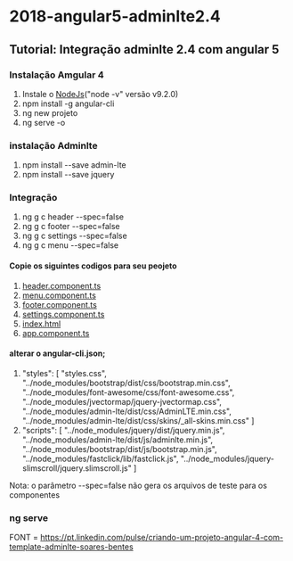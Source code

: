 # 2018-angular5-adminlte2.4

## Tutorial: Integração adminlte 2.4 com angular 5

### Instalação Amgular 4
<ol>
  <li>Instale o <a href="https://nodejs.org">NodeJs</a>("node -v" versão v9.2.0)</li>
  <li>npm install -g angular-cli</li>
  <li>ng new projeto</li>
  <li>ng serve -o</li>
</ol> 

### instalação Adminlte

<ol>
  <li>npm install --save admin-lte</li>
  <li>npm install --save jquery</li>
</ol> 

### Integração

<ol>
  <li>ng g c header --spec=false</li>
  <li>ng g c footer --spec=false</li>
  <li>ng g c settings --spec=false</li>
  <li>ng g c menu --spec=false</li>
</ol>

#### Copie os siguintes codigos para seu peojeto

<ol>
  <li><a href="https://github.com/brayansi/2018-angular5-adminlte2.4/blob/master/crudProduct/src/app/header/header.component.html">header.component.ts</a></li>
  <li><a href="https://github.com/brayansi/2018-angular5-adminlte2.4/blob/master/crudProduct/src/app/menu/menu.component.html">menu.component.ts</a></li>
  <li><a href="https://github.com/brayansi/2018-angular5-adminlte2.4/blob/master/crudProduct/src/app/footer/footer.component.html">footer.component.ts</a>
  <li><a href="https://github.com/brayansi/2018-angular5-adminlte2.4/blob/master/crudProduct/src/app/settings/settings.component.html">settings.component.ts</a></li>
  <li><a href="https://github.com/brayansi/2018-angular5-adminlte2.4/blob/master/crudProduct/src/index.html">index.html</a></li>
  <li><a href="https://github.com/brayansi/2018-angular5-adminlte2.4/blob/master/crudProduct/src/app/app.component.html">app.component.ts</a></li>
</ol>

#### alterar o angular-cli.json;
<ol>
  <li>
    "styles": [
        "styles.css",
        "../node_modules/bootstrap/dist/css/bootstrap.min.css",
        "../node_modules/font-awesome/css/font-awesome.css",
        "../node_modules/jvectormap/jquery-jvectormap.css",
        "../node_modules/admin-lte/dist/css/AdminLTE.min.css",
        "../node_modules/admin-lte/dist/css/skins/_all-skins.min.css"
      ]
  </li>
  <li>
    "scripts": [
        "../node_modules/jquery/dist/jquery.min.js",
        "../node_modules/admin-lte/dist/js/adminlte.min.js",
        "../node_modules/bootstrap/dist/js/bootstrap.min.js",
        "../node_modules/fastclick/lib/fastclick.js",
        "../node_modules/jquery-slimscroll/jquery.slimscroll.js"
     ]
  </li>
</ol>

Nota: o parâmetro --spec=false não gera os arquivos de teste para os componentes

### ng serve

FONT = https://pt.linkedin.com/pulse/criando-um-projeto-angular-4-com-template-adminlte-soares-bentes
